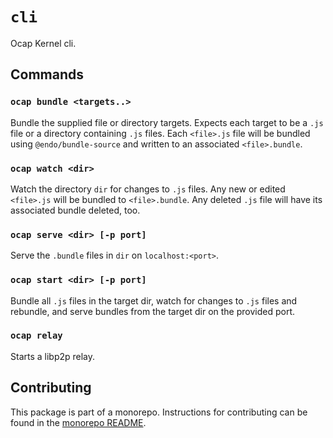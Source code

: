 # `cli`

Ocap Kernel cli.

## Commands

### `ocap bundle <targets..>`

Bundle the supplied file or directory targets. Expects each target to be a `.js` file or a directory containing `.js` files. Each `<file>.js` file will be bundled using `@endo/bundle-source` and written to an associated `<file>.bundle`.

### `ocap watch <dir>`

Watch the directory `dir` for changes to `.js` files. Any new or edited `<file>.js` will be bundled to `<file>.bundle`. Any deleted `.js` file will have its associated bundle deleted, too.

### `ocap serve <dir> [-p port]`

Serve the `.bundle` files in `dir` on `localhost:<port>`.

### `ocap start <dir> [-p port]`

Bundle all `.js` files in the target dir, watch for changes to `.js` files and rebundle, and serve bundles from the target dir on the provided port.

### `ocap relay`

Starts a libp2p relay.

## Contributing

This package is part of a monorepo. Instructions for contributing can be found in the [monorepo README](https://github.com/MetaMask/ocap-kernel#readme).
